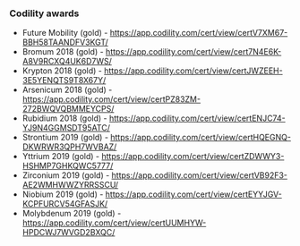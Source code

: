 
### Codility awards
* Future Mobility (gold) - https://app.codility.com/cert/view/certV7XM67-BBH58TAANDFV3KGT/   
* Bromum 2018 (gold)     - https://app.codility.com/cert/view/cert7N4E6K-A8V9RCXQ4UK6D7WS/   
* Krypton 2018 (gold)    - https://app.codility.com/cert/view/certJWZEEH-3E5YENQTS9T8X67Y/   
* Arsenicum 2018 (gold)  - https://app.codility.com/cert/view/certPZ83ZM-272BWQVQBMMEYCPS/   
* Rubidium 2018 (gold)   - https://app.codility.com/cert/view/certENJC74-YJ9N4GGMSDT95ATC/   
* Strontium 2019 (gold)  - https://app.codility.com/cert/view/certHQEGNQ-DKWRWR3QPH7WVBAZ/   
* Yttrium 2019 (gold)    - https://app.codility.com/cert/view/certZDWWY3-HSHMP7GHKQWC5777/   
* Zirconium 2019 (gold)  - https://app.codility.com/cert/view/certVB92F3-AE2WMHWWZYRRSSCU/   
* Niobium 2019 (gold)    - https://app.codility.com/cert/view/certEYYJGV-KCPFURCV54GFASJK/   
* Molybdenum 2019 (gold) - https://app.codility.com/cert/view/certUUMHYW-HPDCWJ7WVGD2BXQC/   
